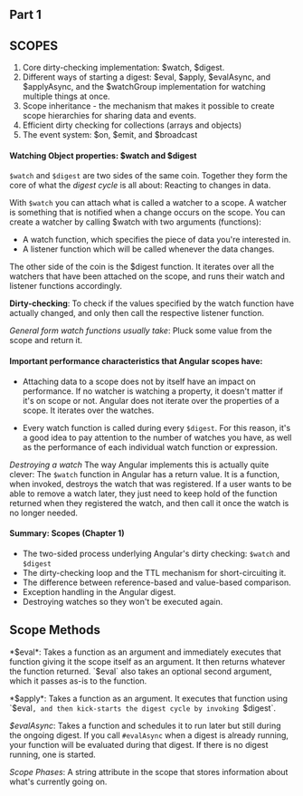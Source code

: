 ## Part 1
## SCOPES

1. Core dirty-checking implementation: $watch, $digest.
2. Different ways of starting a digest: $eval, $apply, $evalAsync, and $applyAsync, and the $watchGroup implementation for watching multiple things at once.
3. Scope inheritance - the mechanism that makes it possible to create scope hierarchies for sharing data and events.
4. Efficient dirty checking for collections (arrays and objects)
5. The event system: $on, $emit, and $broadcast

#### Watching Object properties: $watch and $digest
`$watch` and `$digest` are two sides of the same coin. Together they form the core of what the *digest cycle* is all about: Reacting to changes in data.

With `$watch` you can attach what is called a watcher to a scope. A watcher is something that is notified when a change occurs on the scope. You can create a watcher by calling $watch with two arguments (functions):
  - A watch function, which specifies the piece of data you're interested in.
  - A listener function which will be called whenever the data changes.

The other side of the coin is the $digest function. It iterates over all the watchers that have been attached on the scope, and runs their watch and listener functions accordingly.

**Dirty-checking**: To check if the values specified by the watch function have actually changed, and only then call the respective listener function.

*General form watch functions usually take*: Pluck some value from the scope and return it.

#### Important performance characteristics that Angular scopes have:
- Attaching data to a scope does not by itself have an impact on performance. If no watcher is watching a property, it doesn't matter if it's on scope or not. Angular does not iterate over the properties of a scope. It iterates over the watches.

- Every watch function is called during every `$digest`. For this reason, it's a good idea to pay attention to the number of watches you have, as well as the performance of each individual watch function or expression.

*Destroying a watch*
The way Angular implements this is actually quite clever: The `$watch` function in Angular has a return value. It is a function, when invoked, destroys the watch
that was registered. If a user wants to be able to remove a watch later, they just need to keep hold of the function returned when they registered the watch, and then call it once the watch is no longer needed.

#### Summary: Scopes (Chapter 1)
- The two-sided process underlying Angular's dirty checking: `$watch` and `$digest`
- The dirty-checking loop and the TTL mechanism for short-circuiting it.
- The difference between reference-based and value-based comparison.
- Exception handling in the Angular digest.
- Destroying watches so they won't be executed again.  

## Scope Methods

*$eval*: Takes a function as an argument and immediately executes that function giving it the scope itself as an argument. It then returns whatever the function returned. `$eval` also takes an optional second argument, which it passes as-is to the function.

*$apply*: Takes a function as an argument. It executes that function using `$eval`, and then kick-starts the digest cycle by invoking `$digest`.

*$evalAsync*: Takes a function and schedules it to run later but still during the ongoing digest. If you call `#evalAsync` when a digest is already running, your    function will be evaluated during that digest. If there is no digest running, one is started.  

*Scope Phases*: A string attribute in the scope that stores information about what's currently going on.
